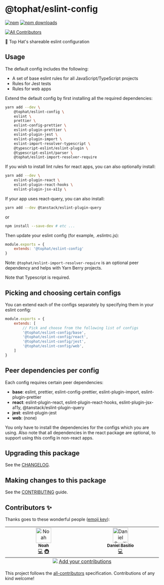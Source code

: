 # @tophat/eslint-config

[![npm](https://img.shields.io/npm/v/@tophat/eslint-config.svg)](https://www.npmjs.com/package/@tophat/eslint-config)
[![npm downloads](https://img.shields.io/npm/dm/@tophat/eslint-config.svg)](https://npm-stat.com/charts.html?package=%40tophat%2Feslint-config)
<!-- ALL-CONTRIBUTORS-BADGE:START - Do not remove or modify this section -->
[![All Contributors](https://img.shields.io/badge/all_contributors-2-orange.svg?style=flat-square)](#contributors-)
<!-- ALL-CONTRIBUTORS-BADGE:END -->

:shark: Top Hat's shareable eslint configuration

## Usage

The default config includes the following:

- A set of base eslint rules for all JavaScript/TypeScript projects
- Rules for Jest tests
- Rules for web apps

Extend the default config by first installing all the required dependencies:

```bash
yarn add --dev \
    @tophat/eslint-config \
    eslint \
    prettier \
    eslint-config-prettier \
    eslint-plugin-prettier \
    eslint-plugin-jest \
    eslint-plugin-import \
    eslint-import-resolver-typescript \
    @typescript-eslint/eslint-plugin \
    @typescript-eslint/parser \
    @tophat/eslint-import-resolver-require

```

If you wish to install lint rules for react apps, you can also optionally install:
```bash
yarn add --dev \
    eslint-plugin-react \
    eslint-plugin-react-hooks \
    eslint-plugin-jsx-a11y \
```

If your app uses react-query, you can also install:
```bash
yarn add --dev @tanstack/eslint-plugin-query
```

or

```bash
npm install --save-dev # etc ...
```

Then update your eslint config (for example, .eslintrc.js):

```javascript
module.exports = {
    extends: '@tophat/eslint-config'
}
```

Note: `@tophat/eslint-import-resolver-require` is an optional peer dependency and helps with Yarn Berry projects.

Note that Typescript is required.

## Picking and choosing certain configs

You can extend each of the configs separately by specifying them in your eslint config:

```javascript
module.exports = {
    extends: [
        // Pick and choose from the following list of configs
        '@tophat/eslint-config/base',
        '@tophat/eslint-config/react',
        '@tophat/eslint-config/jest',
        '@tophat/eslint-config/web',
    ]
}
```

## Peer dependencies per config

Each config requires certain peer dependencies:

- **base**: eslint, prettier, eslint-config-prettier, eslint-plugin-import, eslint-plugin-prettier
- **react**: eslint-plugin-react, eslint-plugin-react-hooks, eslint-plugin-jsx-a11y, @tanstack/eslint-plugin-query
- **jest**: eslint-plugin-jest
- **web**: (none)

You only have to install the dependencies for the configs which you are using. Also note that all dependencies in the react package are optional, to support using this config in non-react apps.

## Upgrading this package

See the [CHANGELOG](./CHANGELOG.md).

## Making changes to this package

See the [CONTRIBUTING](./CONTRIBUTING.md) guide.

## Contributors ✨

Thanks goes to these wonderful people ([emoji key](https://allcontributors.org/docs/en/emoji-key)):

<!-- ALL-CONTRIBUTORS-LIST:START - Do not remove or modify this section -->
<!-- prettier-ignore-start -->
<!-- markdownlint-disable -->
<table>
  <tbody>
    <tr>
      <td align="center" valign="top" width="14.28%"><a href="https://noahnu.com/"><img src="https://avatars.githubusercontent.com/u/1297096?v=4?s=50" width="50px;" alt="Noah"/><br /><sub><b>Noah</b></sub></a><br /><a href="https://github.com/tophat/eslint-config/commits?author=noahnu" title="Code">💻</a> <a href="#infra-noahnu" title="Infrastructure (Hosting, Build-Tools, etc)">🚇</a></td>
      <td align="center" valign="top" width="14.28%"><a href="https://github.com/dbasilio"><img src="https://avatars.githubusercontent.com/u/8311284?v=4?s=50" width="50px;" alt="Daniel Basilio"/><br /><sub><b>Daniel Basilio</b></sub></a><br /><a href="https://github.com/tophat/eslint-config/commits?author=dbasilio" title="Code">💻</a></td>
    </tr>
  </tbody>
  <tfoot>
    <tr>
      <td align="center" size="13px" colspan="7">
        <img src="https://raw.githubusercontent.com/all-contributors/all-contributors-cli/1b8533af435da9854653492b1327a23a4dbd0a10/assets/logo-small.svg">
          <a href="https://all-contributors.js.org/docs/en/bot/usage">Add your contributions</a>
        </img>
      </td>
    </tr>
  </tfoot>
</table>

<!-- markdownlint-restore -->
<!-- prettier-ignore-end -->

<!-- ALL-CONTRIBUTORS-LIST:END -->

This project follows the [all-contributors](https://github.com/all-contributors/all-contributors) specification. Contributions of any kind welcome!
